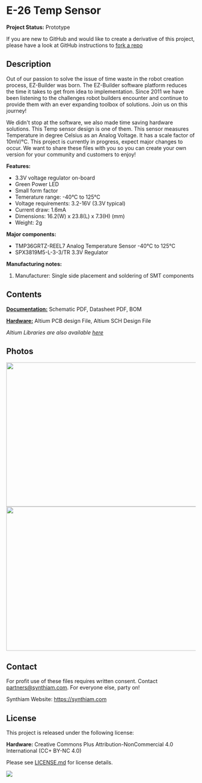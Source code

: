 # E-26 Temp Sensor

**Project Status:** Prototype

If you are new to GitHub and would like to create a derivative of this project, please have a look at GitHub instructions to [fork a repo](https://help.github.com/en/articles/fork-a-repo)

## Description

Out of our passion to solve the issue of time waste in the robot creation process, EZ-Builder was born. The EZ-Builder software platform reduces the time it takes to get from idea to implementation. Since 2011 we have been listening to the challenges robot builders encounter and continue to provide them with an ever expanding toolbox of solutions. Join us on this journey!

We didn't stop at the software, we also made time saving hardware solutions. This Temp sensor design is one of them. This sensor measures Temperature in degree Celsius as an Analog Voltage. It has a scale factor of 10mV/°C. This project is currently in progress, expect major changes to occur. We want to share these files with you so you can create your own version for your community and customers to enjoy!

**Features:**
- 3.3V voltage regulator on-board
- Green Power LED
- Small form factor
- Temerature range: -40°C to 125°C
- Voltage requirements: 3.2-16V (3.3V typical)
- Current draw: 1.6mA
- Dimensions: 16.2(W) x 23.8(L) x 7.3(H) (mm)
- Weight: 2g

**Major components:** 
- TMP36GRTZ-REEL7 Analog Temperature Sensor -40°C to 125°C
- SPX3819M5-L-3-3/TR 3.3V Regulator

**Manufacturing notes:** 
1. Manufacturer: Single side placement and soldering of SMT components

## Contents

[**Documentation:**](https://github.com/synthiam/E-26_Temp_Sensor/tree/master/E-26%20Documentation) Schematic PDF, Datasheet PDF, BOM

[**Hardware:**](https://github.com/synthiam/E-26_Temp_Sensor/tree/master/E-26%20Hardware) Altium PCB design File, Altium SCH Design File

*Altium Libraries are also available <a href="https://github.com/synthiam/Synthiam_Altium_Librairies">here</a>*

## Photos

<p align="left">
<img src="https://live.staticflickr.com/65535/32801181147_35a95d6a3b_k.jpg" width="683" height="383">
<img src="https://live.staticflickr.com/65535/40778035803_7646797a8f_k.jpg" width="683" height="383"></p>

## Contact

For profit use of these files requires written consent. Contact partners@synthiam.com. For everyone else, party on!

Synthiam Website: https://synthiam.com

## License

This project is released under the following license:

**Hardware:** Creative Commons Plus Attribution-NonCommercial 4.0 International (CC+ BY-NC 4.0)

Please see [LICENSE.md](https://github.com/synthiam/E-26_Temp_Sensor/blob/master/LICENSE.md) for license details.

<a href="https://synthiam.com"><img src="https://live.staticflickr.com/65535/47791527651_358dffb302_m.jpg"></a>
